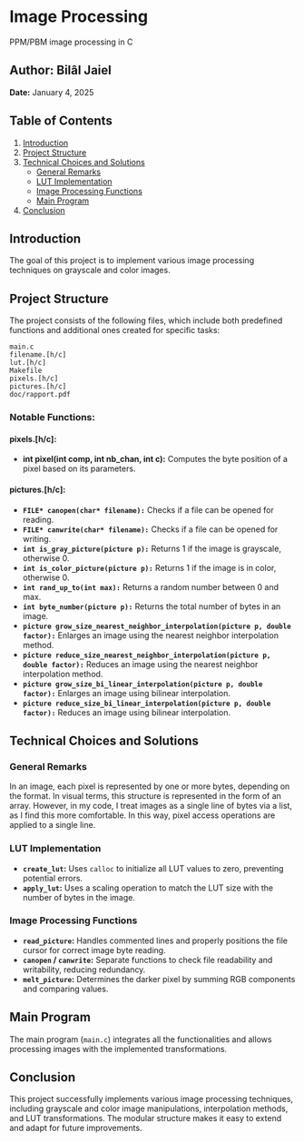 # Image Processing
PPM/PBM image processing in C

## Author: Bilâl Jaiel  
**Date:** January 4, 2025  

## Table of Contents
1. [Introduction](#introduction)
2. [Project Structure](#project-structure)
3. [Technical Choices and Solutions](#technical-choices-and-solutions)
   - [General Remarks](#general-remarks)
   - [LUT Implementation](#lut-implementation)
   - [Image Processing Functions](#image-processing-functions)
   - [Main Program](#main-program)
4. [Conclusion](#conclusion)

## Introduction
The goal of this project is to implement various image processing techniques on grayscale and color images.

## Project Structure
The project consists of the following files, which include both predefined functions and additional ones created for specific tasks:

```
main.c
filename.[h/c]
lut.[h/c]
Makefile
pixels.[h/c]
pictures.[h/c]
doc/rapport.pdf
```

### Notable Functions:
#### pixels.[h/c]:
- **int pixel(int comp, int nb_chan, int c):** Computes the byte position of a pixel based on its parameters.

#### pictures.[h/c]:
- **`FILE* canopen(char* filename):`** Checks if a file can be opened for reading.
- **`FILE* canwrite(char* filename):`** Checks if a file can be opened for writing.
- **`int is_gray_picture(picture p):`** Returns 1 if the image is grayscale, otherwise 0.
- **`int is_color_picture(picture p):`** Returns 1 if the image is in color, otherwise 0.
- **`int rand_up_to(int max):`** Returns a random number between 0 and max.
- **`int byte_number(picture p):`** Returns the total number of bytes in an image.
- **`picture grow_size_nearest_neighbor_interpolation(picture p, double factor):`** Enlarges an image using the nearest neighbor interpolation method.
- **`picture reduce_size_nearest_neighbor_interpolation(picture p, double factor):`** Reduces an image using the nearest neighbor interpolation method.
- **`picture grow_size_bi_linear_interpolation(picture p, double factor):`** Enlarges an image using bilinear interpolation.
- **`picture reduce_size_bi_linear_interpolation(picture p, double factor):`** Reduces an image using bilinear interpolation.

## Technical Choices and Solutions

### General Remarks
In an image, each pixel is represented by one or more bytes, depending on the format. In visual terms, this structure is represented in the form of an array. However, in my code, I treat images as a single line of bytes via a list, as I find this more comfortable. In this way, pixel access operations are applied to a single line.

### LUT Implementation
- **`create_lut`:** Uses `calloc` to initialize all LUT values to zero, preventing potential errors.
- **`apply_lut`:** Uses a scaling operation to match the LUT size with the number of bytes in the image.

### Image Processing Functions
- **`read_picture`:** Handles commented lines and properly positions the file cursor for correct image byte reading.
- **`canopen` / `canwrite`:** Separate functions to check file readability and writability, reducing redundancy.
- **`melt_picture`:** Determines the darker pixel by summing RGB components and comparing values.

## Main Program
The main program (`main.c`) integrates all the functionalities and allows processing images with the implemented transformations.

## Conclusion
This project successfully implements various image processing techniques, including grayscale and color image manipulations, interpolation methods, and LUT transformations. The modular structure makes it easy to extend and adapt for future improvements.
